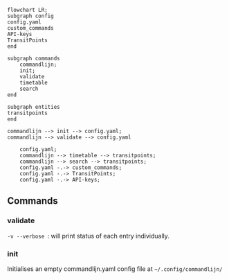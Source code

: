 ```mermaid
flowchart LR;
subgraph config
config.yaml
custom_commands
API-keys
TransitPoints
end

subgraph commands
    commandlijn;
    init;
    validate
    timetable
    search
end

subgraph entities
transitpoints
end

commandlijn --> init --> config.yaml;
commandlijn --> validate --> config.yaml

    config.yaml;
    commandlijn --> timetable --> transitpoints;
    commandlijn --> search --> transitpoints;
    config.yaml -.-> custom_commands;
	config.yaml -.-> TransitPoints;
	config.yaml -.-> API-keys;

```


## Commands

### validate
`-v --verbose `: will print status of each entry individually. 

### init
Initialises an empty commandlijn.yaml config file at `~/.config/commandlijn/`